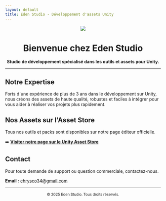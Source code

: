```yaml
---
layout: default
title: Eden Studio - Développement d'assets Unity
---
```


<p align="center">
  <img src="https://image.noelshack.com/fichiers/2025/33/4/1755181742-gemini-generated-image-9s6f9f9s6f9f9s6f.png">
</p>

<h1 align="center">Bienvenue chez Eden Studio</h1>

<p align="center">
  <strong>Studio de développement spécialisé dans les outils et assets pour Unity.</strong>
</p>

---

## Notre Expertise

Forts d'une expérience de plus de 3 ans dans le développement sur Unity, nous créons des assets de haute qualité, robustes et faciles à intégrer pour vous aider à réaliser vos projets plus rapidement.

## Nos Assets sur l'Asset Store

Tous nos outils et packs sont disponibles sur notre page éditeur officielle.

➡️ **[Visiter notre page sur le Unity Asset Store](https://assetstore.unity.com/publishers/METTRE_VOTRE_ID_ICI)**


## Contact

Pour toute demande de support ou question commerciale, contactez-nous.

**Email :** [chrysco34@gmail.com](mailto:chrysco34@gmail.com)

---

<p align="center">
  <small>&copy; 2025 Eden Studio. Tous droits réservés.</small>
</p>
